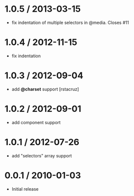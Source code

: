 
1.0.5 / 2013-03-15 
==================

  * fix indentation of multiple selectors in @media. Closes #11

1.0.4 / 2012-11-15 
==================

  * fix indentation

1.0.3 / 2012-09-04 
==================

  * add __@charset__ support [rstacruz]

1.0.2 / 2012-09-01 
==================

  * add component support

1.0.1 / 2012-07-26 
==================

  * add "selectors" array support

0.0.1 / 2010-01-03
==================

  * Initial release
